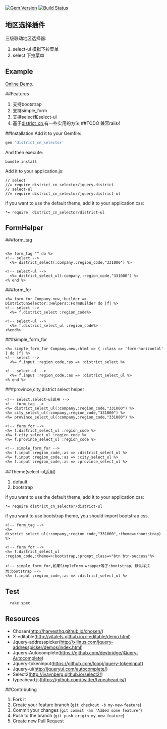 [![Gem Version](https://badge.fury.io/rb/district_cn_selector.png)](http://badge.fury.io/rb/district_cn_selector)
[![Build Status](https://travis-ci.org/Kehao/district_cn_selector.png?branch=master)](https://travis-ci.org/Kehao/district_cn_selector)
## 地区选择插件 
  三级联动地区选择器:

  1. select-ul 模拟下拉菜单
  2. select 下拉菜单

## Example
  [Online Demo](http://112.124.38.145:9292).

##Features
  1. 支持bootstrap  
  2. 支持simple_form
  3. 支持select和select-ul
  4. 基于[district_cn](https://github.com/Kehao/district_cn),有一些实用的方法
##TODO
  兼容rails4 

##Installation
Add it to your Gemfile:
```ruby
gem 'district_cn_selector'
```

And then execute:
```console
bundle install
```

Add it to your application.js:

```console
// select
//= require district_cn_selector/jquery.district
// select-ul
//= require district_cn_selector/jquery.district-ul
```

if you want to use the default theme, add it to your application.css:
```console
*= require  district_cn_selector/district-ul
```

## FormHelper
###form_tag
```erb

<%= form_tag "" do %>
<!-- select -->
  <%= district_select(:company,:region_code,"331000") %>

<!-- select-ul -->
  <%= district_select_ul(:company,:region_code,"331000") %>
<% end %>
```

###form_for
```erb
<%= form_for Company.new,:builder => DistrictCnSelector::Helpers::FormBuilder do |f| %>
<!-- select -->
  <%= f.district_select :region_code%>

<!-- select-ul -->
  <%= f.district_select_ul :region_code%>
<%end%>
```

###simple_form_for
```erb
<%= simple_form_for Company.new,:html => { :class => 'form-horizontal' } do |f| %>
<!-- select -->
  <%= f.input :region_code,:as => :district_select %>

<!-- select-ul -->
  <%= f.input :region_code,:as => :district_select_ul %>
<% end %>
```

###province,city,district select helper
```erb
<!-- select,select-ul适用 -->
<!-- form_tag -->
<%= district_select_ul(:company,:region_code,"331000") %>
<%= city_select_ul(:company,:region_code,"331000") %>
<%= province_select_ul(:company,:region_code,"331000") %>

<!-- form_for -->
<%= f.district_select_ul :region_code %>
<%= f.city_select_ul :region_code %>
<%= f.province_select_ul :region_code %>

<!-- simple_form_for -->
<%= f.input :region_code,:as => :district_select_ul %>
<%= f.input :region_code,:as => :city_select_ul %>
<%= f.input :region_code,:as => :province_select_ul %>
```

##Theme(select-ul适用)
  1. default
  2. bootstrap

if you want to use the default theme, add it to your application.css:
```console
*= require district_cn_selector/district-ul
```
if you want to use bootstrap theme, you should import bootstrap css.

```erb
<!-- form_tag -->
<%= district_select_ul(:company,:region_code,"331000",:theme=>:bootstrap) %>

<!-- form_for -->
<%= f.district_select_ul :region_code,:theme=>:bootstrap,:prompt_class=>"btn btn-success"%>

<!-- simple_form_for,如果SimpleForm.wrapper等于:bootstrap，默认样式为:bootstrap -->
<%= f.input :region_code,:as => :district_select_ul %>
```
## Test
``` ruby
  rake spec
```
## Resources
* Chosen(http://harvesthq.github.io/chosen/)
* X-editable(http://vitalets.github.io/x-editable/demo.html)
* Jquery-addresspicker(http://xilinus.com/jquery-addresspicker/demos/index.html)
* Jquery-Autocomplete(https://github.com/devbridge/jQuery-Autocomplete)
* Jquery-tokeninput(https://github.com/loopj/jquery-tokeninput)
* Jquery-ui(http://jqueryui.com/autocomplete/)
* Select2(http://ivaynberg.github.io/select2/)
* typeahead.js(https://github.com/twitter/typeahead.js/)


##Contributing

1. Fork it
2. Create your feature branch (`git checkout -b my-new-feature`)
3. Commit your changes (`git commit -am 'Added some feature'`)
4. Push to the branch (`git push origin my-new-feature`)
5. Create new Pull Request

